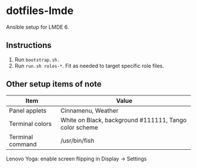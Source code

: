 # dotfiles-lmde
Ansible setup for LMDE 6.

## Instructions
1. Run `bootstrap.sh.`
2. Run `run.sh roles-*`. Fit as needed to target specific role files.

## Other setup items of note
| Item | Value |
| --- | --- |
| Panel applets | Cinnamenu, Weather |
| Terminal colors | White on Black, background #111111, Tango color scheme |
| Terminal command | /usr/bin/fish |

Lenovo Yoga: enable screen flipping in Display -> Settings
